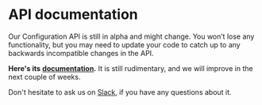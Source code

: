 # API documentation

Our Configuration API is still in alpha and might change. You won’t lose any functionality, but you may need to update your code to catch up to any backwards incompatible changes in the API.

**Here's its** [**documentation**](https://htmlpreview.github.io/?https://github.com/airbytehq/airbyte/blob/master/docs/api/index.html)**.** It is still rudimentary, and we will improve in the next couple of weeks.

Don't hesitate to ask us on [Slack](https://slack.airbyte.io), if you have any questions about it. 

